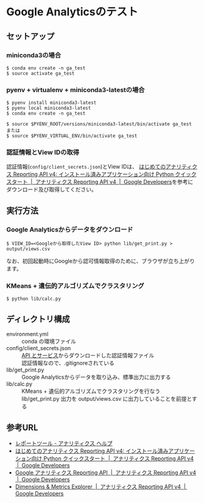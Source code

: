 # Google Analyticsのテスト
## セットアップ
### miniconda3の場合
```
$ conda env create -n ga_test
$ source activate ga_test
```

### pyenv + virtualenv + miniconda3-latestの場合
```
$ pyenv install miniconda3-latest
$ pyenv local miniconda3-latest
$ conda env create -n ga_test

$ source $PYENV_ROOT/versions/miniconda3-latest/bin/activate ga_test
または
$ source $PYENV_VIRTUAL_ENV/bin/activate ga_test
```

### 認証情報とView IDの取得
認証情報(`config/client_secrets.json`)とView IDは、
[はじめてのアナリティクス Reporting API v4: インストール済みアプリケーション向け Python クイックスタート  |  アナリティクス Reporting API v4  |  Google Developers](https://developers.google.com/analytics/devguides/reporting/core/v4/quickstart/installed-py "はじめてのアナリティクス Reporting API v4: インストール済みアプリケーション向け Python クイックスタート  |  アナリティクス Reporting API v4  |  Google Developers")を参考にダウンロード及び取得してください。

## 実行方法
### Google Analyticsからデータをダウンロード
```
$ VIEW_ID=<Googleから取得したView ID> python lib/get_print.py > output/views.csv
```

なお、初回起動時にGoogleから認可情報取得のために、ブラウザが立ち上がります。

### KMeans + 遺伝的アルゴリズムでクラスタリング
```
$ python lib/calc.py
```

## ディレクトリ構成
<dl>
  <dt>environment.yml</dt>
  <dd>conda の環境ファイル</dd>

  <dt>config/client_secrets.json</dt>
  <dd>
    <a href="https://console.cloud.google.com/apis/credentials">API とサービス</a>からダウンロードした認証情報ファイル<br>
    認証情報なので、.gitignoreされている
  </dd>

  <dt>lib/get_print.py</dt>
  <dd>Google Analyticsからデータを取り込み、標準出力に出力する</dd>

  <dt>lib/calc.py</dt>
  <dd>
    KMeans + 遺伝的アルゴリズムでクラスタリングを行なう<br>
    lib/get_print.py 出力を output/views.csv に出力していることを前提とする
  </dd>
</dl>

## 参考URL
* [レポートツール - アナリティクス ヘルプ](https://support.google.com/analytics/topic/6175347?hl=ja&ref_topic=1727148 "レポートツール - アナリティクス ヘルプ")
* [はじめてのアナリティクス Reporting API v4: インストール済みアプリケーション向け Python クイックスタート  |  アナリティクス Reporting API v4  |  Google Developers](https://developers.google.com/analytics/devguides/reporting/core/v4/quickstart/installed-py "はじめてのアナリティクス Reporting API v4: インストール済みアプリケーション向け Python クイックスタート  |  アナリティクス Reporting API v4  |  Google Developers")
* [Google アナリティクス Reporting API  |  アナリティクス Reporting API v4  |  Google Developers](https://developers.google.com/analytics/devguides/reporting/core/v4/rest/ "Google アナリティクス Reporting API  |  アナリティクス Reporting API v4  |  Google Developers")
* [Dimensions & Metrics Explorer  |  アナリティクス Reporting API v4  |  Google Developers](https://developers.google.com/analytics/devguides/reporting/core/dimsmets "Dimensions & Metrics Explorer  |  アナリティクス Reporting API v4  |  Google Developers")
